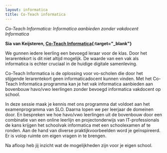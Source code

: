 ```yaml
---
layout: informatica
title: Co-Teach informatica
---
```


*Co-Teach Informatica: Informatica aanbieden zonder vakdocent Informatica*

**Sia van Keijsteren, [Co-Teach Informatica](https://www.co-teach.nl){:target="_blank"}**

We gunnen iedere leerling een bevoegd leraar voor de klas. Door het
lerarentekort is dit niet altijd mogelijk. De waarde van een vak als
informatica is echter cruciaal in de huidige digitale samenleving.

Co-Teach Informatica is de oplossing voor vo-scholen die door het stijgende
lerarentekort geen informaticadocent kunnen vinden. Met het Co-Teach
Informatica programma kan je het vak informatica aanbieden aan bovenbouw
havo/vwo leerlingen zonder bevoegd informatica vakdocent op school.

In deze sessie maak je kennis met ons programma dat voldoet aan het
examenprogramma van SLO. Daarna lopen we per leerjaar de domeinen door. En
bespreken we hoe havo/vwo leerlingen uit de bovenbouw door een combinatie van
een online leerlijn en projectonderwijs van IT-professionals de kans krijgen
het schoolvak informatica met een schoolexamen af te ronden. Aan de hand van
diverse praktijkvoorbeelden word je geïnspireerd. Er is volop ruimte om eigen
vragen in te brengen.

Na afloop heb jij inzicht wat de mogelijkheden zijn voor je eigen school.